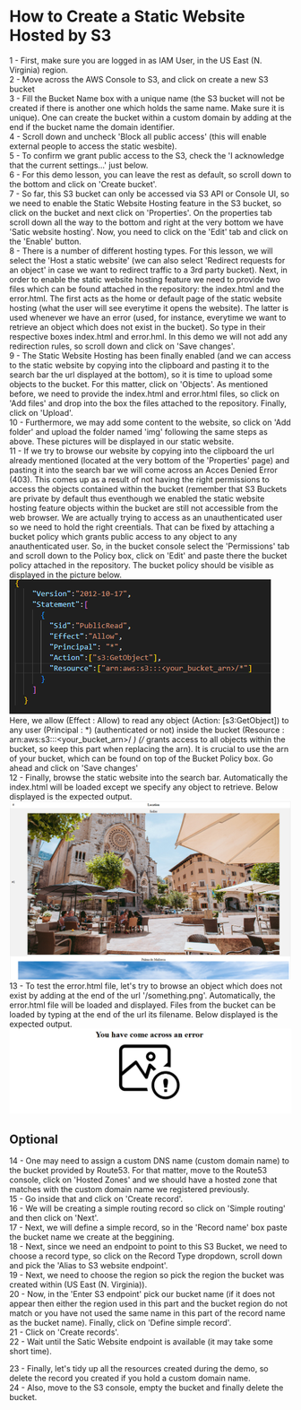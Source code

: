 # How to Create a Static Website Hosted by S3

1 - First, make sure you are logged in as IAM User, in the US East (N. Virginia) region. <br/>
2 - Move across the AWS Console to S3, and click on create a new S3 bucket <br/>
3 - Fill the Bucket Name box with a unique name (the S3 bucket will not be created if there is another one which holds the same name. Make sure it is unique). One can create the bucket within a custom domain by adding at the end if the bucket name the domain identifier. <br/>
4 - Scroll down and uncheck 'Block all public access' (this will enable external people to access the static wesbite). <br/>
5 - To confirm we grant public access to the S3, check the 'I acknowledge that the current settings...' just below. <br/>
6 - For this demo lesson, you can leave the rest as default, so scroll down to the bottom and click on 'Create bucket'. <br/>
7 - So far, this S3 bucket can only be accessed via S3 API or Console UI, so we need to enable the Static Website Hosting feature in the S3 bucket, so click on the bucket and next click on 'Properties'. On the properties tab scroll down all the way  to the bottom and right at the very bottom we have 'Satic website hosting'. Now, you need to click on the 'Edit' tab and click on the 'Enable' button. <br/>
8 - There is a number of different hosting types. For this lesson, we will select the 'Host a static website' (we can also select 'Redirect requests for an object' in case we want to redirect traffic to a 3rd party bucket). Next, in order to enable the static website hosting feature we need to provide two files which can be found attached in the repository: the index.html and the error.html. The first acts as the home or default page of the static website hosting (what the user will see everytime it opens the website). The latter is used whenever we have an error (used, for instance, everytime we want to retrieve an object which does not exist in the bucket). So type in their respective boxes index.html and error.hml. In this demo we will not add any redirection rules, so scroll down and click on 'Save changes'. <br/>
9 -  The Static Website Hosting has been finally enabled (and we can access to the static website by copying into the clipboard and pasting it to the search bar the url displayed at the bottom), so it is time to upload some objects to the bucket. For this matter, click on 'Objects'. As mentioned before, we need to provide the index.html and error.html files, so click on 'Add files' and drop into the box the files attached to the repository. Finally, click on 'Upload'. <br/>
10 - Furthermore, we may add some content to the website, so click on 'Add folder' and upload the folder named 'img' following the same steps as above. These pictures will be displayed in our static website. <br/>
11 - If we try to browse our website by copying into the clipboard the url already mentioned (located at the very bottom of the 'Properties' page) and pasting it into the search bar we will come across an Acces Denied Error (403). This comes up as a result of not having the right permissions to access the objects contained within the bucket (remember that S3 Buckets are private by default thus eventhough we enabled the static website hosting feature objects within the bucket are still not accessible from the web browser. We are actually trying to access as an unauthenticated user so we need to hold the right creentials. That can be fixed by attaching a bucket policy which grants public access to any object to any anauthenticated user. So, in the bucket console select the 'Permissions' tab and scroll down to the Policy box, click on 'Edit' and paste there the bucket policy attached in the repository. The bucket policy should be visible as displayed in the picture below.<br/>
![Alt text](bucket_policy_pic.PNG)
Here, we allow (Effect : Allow) to read any object (Action: [s3:GetObject]) to any user (Principal : *) (authenticated or not) inside the bucket (Resource : arn:aws:s3:::<your_bucket_arn>/ *) (/* grants access to all objects within the bucket, so keep this part when replacing the arn). It is crucial to use the arn of your bucket, which can be found on top of the Bucket Policy box. Go ahead and click on 'Save changes' <br/>
12 - Finally, browse the static website into the search bar. Automatically the index.html will be loaded except we specify any object to retrieve. Below displayed is the expected output.<br/>
![Alt text](pic1.PNG)
13 - To test the error.html file, let's try to browse an object which does not exist by adding at the end of the url '/something.png'. Automatically, the error.html file will be loaded and displayed. Files from the bucket can be loaded by typing at the end of the url its filename. Below displayed is the expected output.<br/>
![Alt text](pic2.PNG)


## Optional

14 - One may need to assign a custom DNS name (custom domain name) to the bucket provided by Route53. For that matter, move to the Route53 console, click on 'Hosted Zones' and we should have a hosted zone that matches with the custom domain name we registered previously. <br/>
15 - Go inside that and click on 'Create record'. <br/>
16 - We will be creating a simple routing record so click on 'Simple routing' and then click on 'Next'. <br/>
17 - Next, we will define a simple record, so in the 'Record name' box paste the bucket name we create at the beggining. <br/>
18 - Next, since we need an endpoint to point to this S3 Bucket, we need to choose a record type, so click on the Record Type dropdown, scroll down and pick the 'Alias to S3 website endpoint'. <br/>
19 - Next, we need to choose the region so pick the region the bucket was created within (US East (N. Virginia)). <br/>
20 - Now, in the 'Enter S3 endpoint' pick our bucket name (if it does not appear then either the region used in this part and the bucket region do not match or you have not used the same name in this part of the record name as the bucket name). Finally, click on 'Define simple record'. <br/>
21 - Click on 'Create records'. <br/>
22 - Wait until the Satic Website endpoint is available (it may take some short time). <br/>


23 - Finally, let's tidy up all the resources created during the demo, so delete the record you created if you hold a custom domain name. <br/>
24 - Also, move to the S3 console, empty the bucket and finally delete the bucket. <br/>
